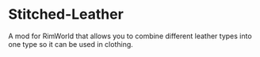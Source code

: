 # Stitched-Leather
A mod for RimWorld that allows you to combine different leather types into one type so it can be used in clothing.

